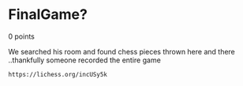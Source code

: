# FinalGame?
0 points

We searched his room and found chess pieces thrown here and there ..thankfully someone recorded the entire game

`https://lichess.org/incUSy5k`
